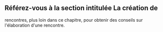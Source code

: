 ## Référez-vous à la section intitulée La création de

rencontres, plus loin dans ce chapitre, pour obtenir des
conseils sur l'élaboration d'une rencontre.
